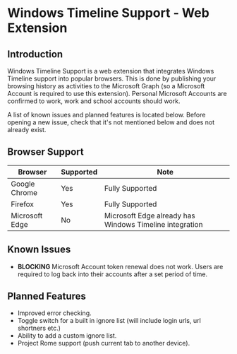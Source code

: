 # Windows Timeline Support - Web Extension

## Introduction
Windows Timeline Support is a web extension that integrates Windows Timeline support into popular browsers. This is done by publishing your browsing history as activities to the Microsoft Graph (so a Microsoft Account is required to use this extension). Personal Microsoft Accounts are confirmed to work, work and school accounts should work.

A list of known issues and planned features is located below. Before opening a new issue, check that it's not mentioned below and does not already exist. 

## Browser Support
|Browser|Supported|Note
|--|--|--|
|Google Chrome|Yes|Fully Supported|
|Firefox|Yes|Fully Supported|
|Microsoft Edge|No|Microsoft Edge already has Windows Timeline integration|

## Known Issues
- **BLOCKING** Microsoft Account token renewal does not work. Users are required to log back into their accounts after a set period of time.

## Planned Features
- Improved error checking.
- Toggle switch for a built in ignore list (will include login urls, url shortners etc.)
- Ability to add a custom ignore list.
- Project Rome support (push current tab to another device).
